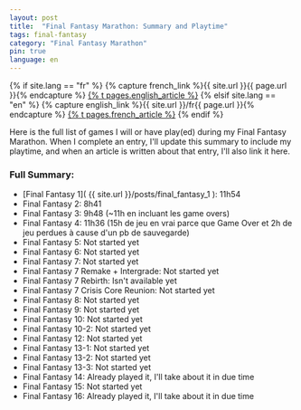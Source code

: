 ```yaml
---
layout: post
title:  "Final Fantasy Marathon: Summary and Playtime"
tags: final-fantasy
category: "Final Fantasy Marathon"
pin: true
language: en
---
```


{% if site.lang == "fr" %}
  {% capture french_link %}{{ site.url }}{{ page.url }}{% endcapture %}
  <a href="{{ french_link }}" >{% t pages.english_article %}</a>
{% elsif site.lang == "en" %}
  {% capture english_link %}{{ site.url }}/fr{{ page.url }}{% endcapture %}
 <a href="{{ english_link }}" >{% t pages.french_article %}</a>
{% endif %}

Here is the full list of games I will or have play(ed) during my Final Fantasy Marathon.
When I complete an entry, I'll update this summary to include my playtime, and when an article is written about that entry, I'll also link it here.

### Full Summary:

- [Final Fantasy 1]( {{ site.url }}/posts/final_fantasy_1 ): 11h54
- Final Fantasy 2: 8h41
- Final Fantasy 3: 9h48 (~11h en incluant les game overs)
- Final Fantasy 4: 11h36 (15h de jeu en vrai parce que Game Over et 2h de jeu perdues à cause d'un pb de sauvegarde)
- Final Fantasy 5: Not started yet
- Final Fantasy 6: Not started yet
- Final Fantasy 7: Not started yet
- Final Fantasy 7 Remake + Intergrade:  Not started yet
- Final Fantasy 7 Rebirth:  Isn't available yet
- Final Fantasy 7 Crisis Core Reunion: Not started yet
- Final Fantasy 8: Not started yet
- Final Fantasy 9: Not started yet
- Final Fantasy 10: Not started yet
- Final Fantasy 10-2: Not started yet
- Final Fantasy 12: Not started yet
- Final Fantasy 13-1: Not started yet
- Final Fantasy 13-2: Not started yet
- Final Fantasy 13-3:  Not started yet
- Final Fantasy 14: Already played it, I'll take about it in due time
- Final Fantasy 15: Not started yet
- Final Fantasy 16: Already played it, I'll take about it in due time